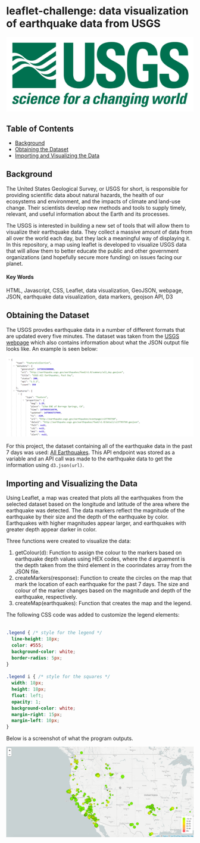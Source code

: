 # leaflet-challenge: data visualization of earthquake data from USGS

![USGS logo](https://github.com/dspataru/leaflet-challenge/blob/main/Images/1-Logo.png)


## Table of Contents
* [Background](https://github.com/dspataru/leaflet-challenge/blob/main/README.md#background)
* [Obtaining the Dataset](https://github.com/dspataru/leaflet-challenge/blob/main/README.md#obtaining-the-dataset)
* [Importing and Visualizing the Data](https://github.com/dspataru/leaflet-challenge/blob/main/README.md#importing-and-visualizing-the-data)

## Background
The United States Geological Survey, or USGS for short, is responsible for providing scientific data about natural hazards, the health of our ecosystems and environment, and the impacts of climate and land-use change. Their scientists develop new methods and tools to supply timely, relevant, and useful information about the Earth and its processes.

The USGS is interested in building a new set of tools that will allow them to visualize their earthquake data. They collect a massive amount of data from all over the world each day, but they lack a meaningful way of displaying it. In this repository, a map using leaflet is developed to visualize USGS data that will allow them to better educate the public and other government organizations (and hopefully secure more funding) on issues facing our planet.

#### Key Words
HTML, Javascript, CSS, Leaflet, data visualization, GeoJSON, webpage, JSON, earthquake data visualization, data markers, geojson API, D3

## Obtaining the Dataset

The USGS provdes earthquake data in a number of different formats that are updated every five minutes. The dataset was taken from the [USGS webpage](https://earthquake.usgs.gov/earthquakes/feed/v1.0/geojson.php) which also contains information about what the JSON output file looks like. An example is seen below:

![GeoJSON](https://github.com/dspataru/leaflet-challenge/blob/main/Images/4-JSON.png)

For this project, the dataset containing all of the earthquake data in the past 7 days was used: [All Earthquakes](https://earthquake.usgs.gov/earthquakes/feed/v1.0/summary/all_week.geojson). This API endpoint was stored as a variable and an API call was made to the earthquake data to get the information using `d3.json(url)`.

## Importing and Visualizing the Data

Using Leaflet, a map was created that plots all the earthquakes from the selected dataset based on the longitude and latitude of the area where the earthquake was detected. The data markers reflect the magnitude of the earthquake by their size and the depth of the earthquake by color. Earthquakes with higher magnitudes appear larger, and earthquakes with greater depth appear darker in color.

Three functions were created to visualize the data:
1. getColour(d): Function to assign the colour to the markers based on earthquake depth values using HEX codes, where the d arguement is the depth taken from the third element in the coorindates array from the JSON file.
2. createMarkers(response): Function to create the circles on the map that mark the location of each earthquake for the past 7 days. The size and colour of the marker changes based on the magnitude and depth of the earthquake, respectively.
3. createMap(earthquakes): Function that creates the map and the legend.

The following CSS code was added to customize the legend elements:

```CSS

.legend { /* style for the legend */
  line-height: 18px;
  color: #555;
  background-color: white;
  border-radius: 5px;
}

.legend i { /* style for the squares */
  width: 18px;
  height: 18px;
  float: left;
  opacity: 1;
  background-color: white;
  margin-right: 15px;
  margin-left: 10px;
}

```
Below is a screenshot of what the program outputs.

![final output](https://github.com/dspataru/leaflet-challenge/blob/main/Images/2-BasicMap.png)

